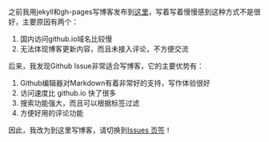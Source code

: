 之前我用jekyll和gh-pages写博客发布到[这里](https://z0nka1.github.io/)，写着写着慢慢感到这种方式不是很好，主要原因有两个：

1. 国内访问github.io域名比较慢
2. 无法体现博客更新内容，而且未接入评论，不方便交流

后来，我发现Github Issue非常适合写博客，它的主要优势有：

1. Github编辑器对Markdown有着非常好的支持，写作体验很好
2. 访问速度比 github.io 快了很多
3. 搜索功能强大，而且可以根据标签过滤
4. 方便好用的评论功能

因此，我改为到这里写博客，请切换到[Issues 页签](https://github.com/z0nka1/blog/issues)！
